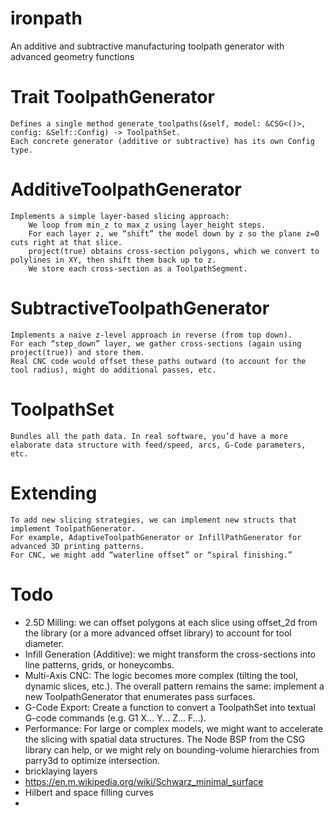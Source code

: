 # ironpath
An additive and subtractive manufacturing toolpath generator with advanced geometry functions

# Trait ToolpathGenerator

    Defines a single method generate_toolpaths(&self, model: &CSG<()>, config: &Self::Config) -> ToolpathSet.
    Each concrete generator (additive or subtractive) has its own Config type.

# AdditiveToolpathGenerator

    Implements a simple layer-based slicing approach:
        We loop from min_z to max_z using layer_height steps.
        For each layer z, we “shift” the model down by z so the plane z=0 cuts right at that slice.
        project(true) obtains cross-section polygons, which we convert to polylines in XY, then shift them back up to z.
        We store each cross-section as a ToolpathSegment.

# SubtractiveToolpathGenerator

    Implements a naive z-level approach in reverse (from top down).
    For each “step_down” layer, we gather cross-sections (again using project(true)) and store them.
    Real CNC code would offset these paths outward (to account for the tool radius), might do additional passes, etc.

# ToolpathSet

    Bundles all the path data. In real software, you’d have a more elaborate data structure with feed/speed, arcs, G-Code parameters, etc.

# Extending

    To add new slicing strategies, we can implement new structs that implement ToolpathGenerator.
    For example, AdaptiveToolpathGenerator or InfillPathGenerator for advanced 3D printing patterns.
    For CNC, we might add “waterline offset” or “spiral finishing.”
    
# Todo
- 2.5D Milling: we can offset polygons at each slice using offset_2d from the library (or a more advanced offset library) to account for tool diameter.
- Infill Generation (Additive): we might transform the cross-sections into line patterns, grids, or honeycombs.
- Multi-Axis CNC: The logic becomes more complex (tilting the tool, dynamic slices, etc.). The overall pattern remains the same: implement a new ToolpathGenerator that enumerates pass surfaces.
- G-Code Export: Create a function to convert a ToolpathSet into textual G-code commands (e.g. G1 X... Y... Z... F...).
- Performance: For large or complex models, we might want to accelerate the slicing with spatial data structures. The Node BSP from the CSG library can help, or we might rely on bounding-volume hierarchies from parry3d to optimize intersection.
- bricklaying layers
- https://en.m.wikipedia.org/wiki/Schwarz_minimal_surface
- Hilbert and space filling curves
- 
